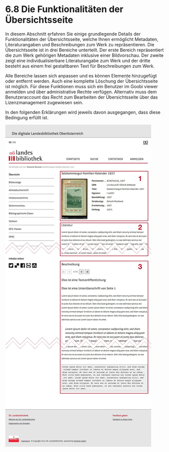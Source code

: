 # 6.8 Die Funktionalitäten der Übersichtsseite

In diesem Abschnitt erfahren Sie einige grundlegende Details der Funktionalitäten der Übersichtsseite, welche Ihnen ermöglicht Metadaten, Literaturangaben und Beschreibungen zum Werk zu repräsentieren. Die Übersichtsseite ist in drei Bereiche unterteilt. Der erste Bereich repräsentiert die zum Werk gehörigen Metadaten inklusive einer Bildvorschau. Der zweite zeigt eine individualisierbare Literaturangabe zum Werk und der dritte besteht aus einem frei gestaltbaren Text für Beschreibungen zum Werk.

Alle Bereiche lassen sich anpassen und es können Elemente hinzugefügt oder entfernt werden. Auch eine komplette Löschung der Übersichtsseite ist möglich. Für diese Funktionen muss sich ein Benutzer im Goobi viewer anmelden und über administrative Rechte verfügen. Alternativ muss dem Benutzeraccount das Recht zum Bearbeiten der Übersichtsseite über das Lizenzmanagement zugewiesen sein. 

In den folgenden Erklärungen wird jeweils davon ausgegangen, dass diese Bedingung erfüllt ist.   


![](../../.gitbook/assets/ansicht-uebersichtseite.png)

